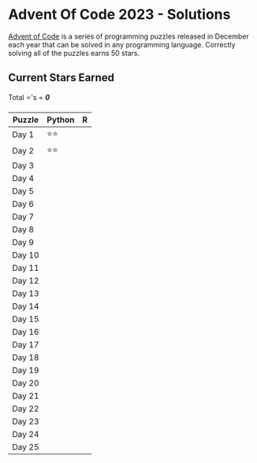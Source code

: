 # Advent Of Code 2023 - Solutions
[Advent of Code](https://adventofcode.com/) is a series of programming puzzles released in December each year that can be solved in any programming language. Correctly solving all of the puzzles earns 50 stars.

## Current Stars Earned
Total :star:'s = ***0***

| Puzzle | Python | R |
|--------|--------|---|
| Day 1 | :star::star: |  |
| Day 2 | :star::star: |  |
| Day 3 |  |  |
| Day 4 |  |  |
| Day 5 |  |  |
| Day 6 |  |  |
| Day 7 |  |  |
| Day 8 |  |  |
| Day 9 |  |  |
| Day 10 |  |  |
| Day 11 |  |  |
| Day 12 |  |  |
| Day 13 |  |  |
| Day 14 |  |  |
| Day 15 |  |  |
| Day 16 |  |  |
| Day 17 |  |  | 
| Day 18 |  |  |
| Day 19 |  |  |
| Day 20 |  |  |
| Day 21 |  |  |
| Day 22 |  |  |
| Day 23 |  |  |
| Day 24 |  |  |
| Day 25 |  |  |

